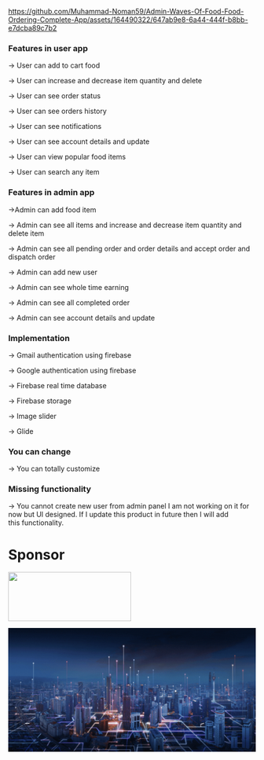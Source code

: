 https://github.com/Muhammad-Noman59/Admin-Waves-Of-Food-Food-Ordering-Complete-App/assets/164490322/647ab9e8-6a44-444f-b8bb-e7dcba89c7b2


<h3 align="left">Features in user app</h3>


-> User can add to cart food

-> User can increase and decrease item quantity and delete

-> User can see order status

-> User can see orders history 

-> User can see notifications

-> User can see account details and update

-> User can view popular food items 

-> User can search any item



<h3 align="left">Features in admin app</h3


->Admin can add food item

-> Admin can see all items and increase and decrease item quantity and delete item

-> Admin can see all pending order and order details and accept order and dispatch order 

-> Admin can add new user

-> Admin can see whole time earning

-> Admin can see all completed order 

-> Admin can see account details and update 


<h3 align="left">Implementation</h3

-> Gmail authentication using firebase

-> Google authentication using firebase

-> Firebase real time database

-> Firebase storage

-> Image slider

-> Glide 


<h3 align="left">You can change</h3

-> You can totally customize


<h3 align="left">Missing functionality</h3

-> You cannot create new user from admin panel I am not working on it for now but UI designed. If I update this product in future then I will add this functionality.

 <h1 align="left">Sponsor</h1>
<p align="left">  <a href="https://coindrop.to/muhammad-noman59" target="blank"><img align="center" src="https://github.com/Muhammad-Noman59/Tip-And-Bill-Calculator/assets/164490322/ee086675-e265-4457-a07e-9d2d7ad9e671" height="100" width="250" /></a></p>

<img alt="gfi" src="https://github.com/Muhammad-Noman59/Muhammad-Noman59/blob/main/Thnks%20For%20Watching.gif">
